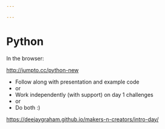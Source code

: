 ```yaml
---

---
```


# Python

In the browser:

http://jumpto.cc/python-new


* Follow along with presentation and example code
* or
* Work independently (with support) on day 1 challenges
* or
* Do both :)

https://deejaygraham.github.io/makers-n-creators/intro-day/
